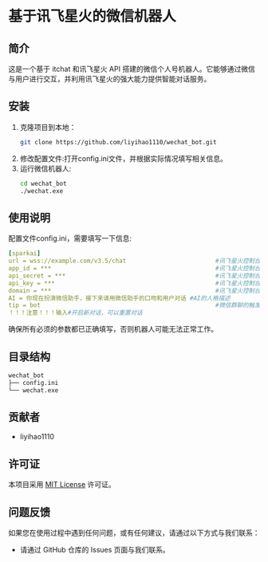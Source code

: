 # 基于讯飞星火的微信机器人

## 简介
这是一个基于 itchat 和讯飞星火 API 搭建的微信个人号机器人。它能够通过微信与用户进行交互，并利用讯飞星火的强大能力提供智能对话服务。

## 安装
1. 克隆项目到本地：
   ```bash
   git clone https://github.com/liyihao1110/wechat_bot.git
   ```
2. 修改配置文件:打开config.ini文件，并根据实际情况填写相关信息。
3. 运行微信机器人:
   ```bash
   cd wechat_bot
   ./wechat.exe
   ```

## 使用说明
配置文件config.ini，需要填写一下信息:
```yaml
[sparkai]
url = wss://example.com/v3.5/chat                         #讯飞星火控制台获取
app_id = ***                                              #讯飞星火控制台获取
api_secret = ***                                          #讯飞星火控制台获取
api_key = ***                                             #讯飞星火控制台获取
domain = ***                                              #讯飞星火控制台获取
AI = 你现在扮演微信助手，接下来请用微信助手的口吻和用户对话 #AI的人格描述
tip = bot                                                 #微信群聊的触发前缀，在群聊时需要输入@bot <---bot后面有空格的
！！！注意！！！输入#开启新对话，可以重置对话
```
确保所有必须的参数都已正确填写，否则机器人可能无法正常工作。

## 目录结构
```markdown
wechat_bot
├── config.ini
└── wechat.exe
```

## 贡献者
- liyihao1110

## 许可证
本项目采用 [MIT License](https://opensource.org/licenses/MIT) 许可证。

## 问题反馈
如果您在使用过程中遇到任何问题，或有任何建议，请通过以下方式与我们联系：
- 请通过 GitHub 仓库的 Issues 页面与我们联系。
